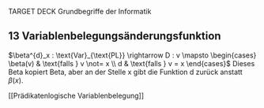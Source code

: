 TARGET DECK
Grundbegriffe der Informatik

13 Variablenbelegungsänderungsfunktion
---
$\beta^{d}_x : \text{Var}_{\text{PL}} \rightarrow D : v \mapsto \begin{cases}  \beta(v) & \text{falls } v \not= x \\ d & \text{falls } v = x \end{cases}$
Dieses Beta kopiert Beta, aber an der Stelle x gibt die Funktion d zurück anstatt $\beta(x)$.
<!--ID: 1707234552829-->

[[Prädikatenlogische Variablenbelegung]]